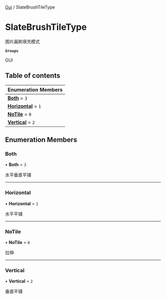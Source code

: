 [Gui](../groups/Gui.Gui.md) / SlateBrushTileType

# SlateBrushTileType <Badge type="tip" text="Enumeration" /> <Score text="SlateBrushTileType" />

图片画刷填充模式

**`Groups`**

GUI

## Table of contents

| Enumeration Members |
| :-----|
| **[Both](UI.SlateBrushTileType.md#both)** = ``3`` <br> |
| **[Horizontal](UI.SlateBrushTileType.md#horizontal)** = ``1`` <br> |
| **[NoTile](UI.SlateBrushTileType.md#notile)** = ``0`` <br> |
| **[Vertical](UI.SlateBrushTileType.md#vertical)** = ``2`` <br> |

## Enumeration Members

### Both <Score text="Both" /> 

• **Both** = ``3``

水平垂直平铺

___

### Horizontal <Score text="Horizontal" /> 

• **Horizontal** = ``1``

水平平铺

___

### NoTile <Score text="NoTile" /> 

• **NoTile** = ``0``

拉伸

___

### Vertical <Score text="Vertical" /> 

• **Vertical** = ``2``

垂直平铺
